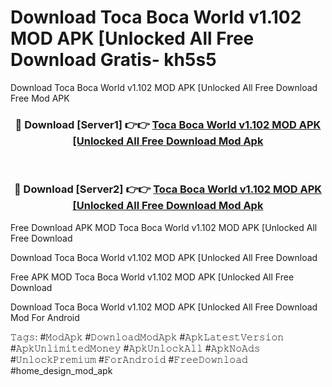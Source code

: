 # Download Toca Boca World v1.102 MOD APK [Unlocked All Free Download Gratis- kh5s5
Download Toca Boca World v1.102 MOD APK [Unlocked All Free Download Free Mod APK

<div align="center">
<h3>🔴 Download [Server1] 👉👉 <a href="https://apk-comot.site?title=Toca_Boca_World_v1.102_MOD_APK_[Unlocked_All_Free_Download">Toca Boca World v1.102 MOD APK [Unlocked All Free Download Mod Apk</a></h3><br>

<h3>🔴 Download [Server2] 👉👉 <a href="https://apk-comot.site?title=Toca_Boca_World_v1.102_MOD_APK_[Unlocked_All_Free_Download">Toca Boca World v1.102 MOD APK [Unlocked All Free Download Mod Apk</a></h3>
</div>


Free Download APK MOD Toca Boca World v1.102 MOD APK [Unlocked All Free Download

Download Toca Boca World v1.102 MOD APK [Unlocked All Free Download 

Free APK MOD Toca Boca World v1.102 MOD APK [Unlocked All Free Download 

Download Toca Boca World v1.102 MOD APK [Unlocked All Free Download Mod For Android

𝚃𝚊𝚐𝚜: #𝙼𝚘𝚍𝙰𝚙𝚔 #𝙳𝚘𝚠𝚗𝚕𝚘𝚊𝚍𝙼𝚘𝚍𝙰𝚙𝚔 #𝙰𝚙𝚔𝙻𝚊𝚝𝚎𝚜𝚝𝚅𝚎𝚛𝚜𝚒𝚘𝚗 #𝙰𝚙𝚔𝚄𝚗𝚕𝚒𝚖𝚒𝚝𝚎𝚍𝙼𝚘𝚗𝚎𝚢 #𝙰𝚙𝚔𝚄𝚗𝚕𝚘𝚌𝚔𝙰𝚕𝚕 #𝙰𝚙𝚔𝙽𝚘𝙰𝚍𝚜 #𝚄𝚗𝚕𝚘𝚌𝚔𝙿𝚛𝚎𝚖𝚒𝚞𝚖 #𝙵𝚘𝚛𝙰𝚗𝚍𝚛𝚘𝚒𝚍 #𝙵𝚛𝚎𝚎𝙳𝚘𝚠𝚗𝚕𝚘𝚊𝚍 #home_design_mod_apk